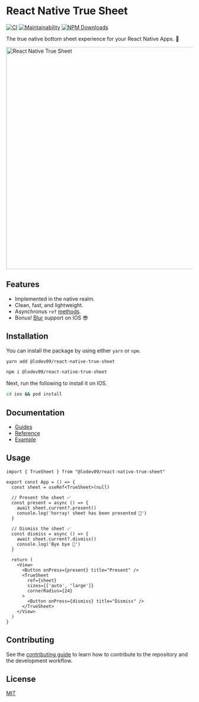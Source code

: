 # React Native True Sheet

[![CI](https://github.com/lodev09/react-native-true-sheet/actions/workflows/ci.yml/badge.svg)](https://github.com/lodev09/react-native-true-sheet/actions/workflows/ci.yml)
[![Maintainability](https://api.codeclimate.com/v1/badges/0bd49973c6c61d85e2be/maintainability)](https://codeclimate.com/github/lodev09/react-native-true-sheet/maintainability)
[![NPM Downloads](https://img.shields.io/npm/d18m/%40lodev09%2Freact-native-true-sheet)](https://www.npmjs.com/package/@lodev09/react-native-true-sheet)

The true native bottom sheet experience for your React Native Apps. 💩

<img alt="React Native True Sheet" src="docs/static/img/preview.gif" width="600px" />

## Features

* Implemented in the native realm.
* Clean, fast, and lightweight.
* Asynchronus `ref` [methods](https://sheet.lodev09.com/reference/methods#ref-methods).
* Bonus! [Blur](https://sheet.lodev09.com/reference/types#blurtint) support on IOS 😎

## Installation

You can install the package by using either `yarn` or `npm`.

```sh
yarn add @lodev09/react-native-true-sheet
```
```sh
npm i @lodev09/react-native-true-sheet
```

Next, run the following to install it on IOS.

```sh
cd ios && pod install
```

## Documentation

- [Guides](https://sheet.lodev09.com/category/guides)
- [Reference](https://sheet.lodev09.com/category/reference)
- [Example](example)

## Usage

```tsx
import { TrueSheet } from "@lodev09/react-native-true-sheet"

export const App = () => {
  const sheet = useRef<TrueSheet>(null)

  // Present the sheet ✅
  const present = async () => {
    await sheet.current?.present()
    console.log('horray! sheet has been presented 💩')
  }

  // Dismiss the sheet ✅
  const dismiss = async () => {
    await sheet.current?.dismiss()
    console.log('Bye bye 👋')
  }

  return (
    <View>
      <Button onPress={present} title="Present" />
      <TrueSheet
        ref={sheet}
        sizes={['auto', 'large']}
        cornerRadius={24}
      >
        <Button onPress={dismiss} title="Dismiss" />
      </TrueSheet>
    </View>
  )
}
```

## Contributing

See the [contributing guide](CONTRIBUTING.md) to learn how to contribute to the repository and the development workflow.

## License

[MIT](LICENSE)
